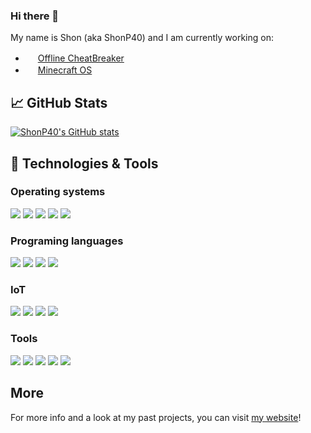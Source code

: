 ### Hi there 👋

My name is Shon (aka ShonP40) and I am currently working on:

- <img src="https://offlinecheatbreaker.com/v/images/logo-108.png" data-canonical-src="https://offlinecheatbreaker.com/v/images/logo-108.png" width="16" height="16" /> [Offline CheatBreaker](https://offlinecheatbreaker.com)
- <img src="https://minecraftos.tech/assets/images/5acb25-84f408117e8141a0b1ea14ae76543e6d-mv2-122x122.png" data-canonical-src="https://minecraftos.tech/assets/images/5acb25-84f408117e8141a0b1ea14ae76543e6d-mv2-122x122.png" width="16" height="16" /> [Minecraft OS](https://minecraftos.tech)

## 📈 GitHub Stats
[![ShonP40's GitHub stats](https://github-readme-stats.vercel.app/api?username=ShonP40&show_icons=true&count_private=true&icon_color=339933&title_color=339933)](https://shon.codes)

## 🔧 Technologies & Tools
### Operating systems
![](https://img.shields.io/badge/|-macOS-informational?style=flat&logo=Apple&logoColor=white&color=339933)
![](https://img.shields.io/badge/|-Linux-informational?style=flat&logo=Linux&logoColor=white&color=339933)
![](https://img.shields.io/badge/|-Windows-informational?style=flat&logo=Windows&logoColor=white&color=339933)
![](https://img.shields.io/badge/|-iOS-informational?style=flat&logo=Apple&logoColor=white&color=339933)
![](https://img.shields.io/badge/|-Android-informational?style=flat&logo=Android&logoColor=white&color=339933)
### Programing languages
![](https://img.shields.io/badge/|-Java-informational?style=flat&logo=Java&logoColor=white&color=339933)
![](https://img.shields.io/badge/|-JavaScript-informational?style=flat&logo=JavaScript&logoColor=white&color=339933)
![](https://img.shields.io/badge/|-HTML-informational?style=flat&logo=HTML5&logoColor=white&color=339933)
![](https://img.shields.io/badge/|-CSS-informational?style=flat&logo=CSS3&logoColor=white&color=339933)
### IoT
![](https://img.shields.io/badge/|-Home%20Assistant-informational?style=flat&logo=Home%20Assistant&logoColor=white&color=339933)
![](https://img.shields.io/badge/|-ESPHome-informational?style=flat&logo=ESPHome&logoColor=white&color=339933)
![](https://img.shields.io/badge/|-Raspberry%20Pi-informational?style=flat&logo=Raspberry%20Pi&logoColor=white&color=339933)
![](https://img.shields.io/badge/|-ESP8266%20&%20ESP32-informational?style=flat&logo=Espressif&logoColor=white&color=339933)
### Tools
![](https://img.shields.io/badge/|-IntelliJ%20IDEA-informational?style=flat&logo=IntelliJ%20IDEA&logoColor=white&color=339933)
![](https://img.shields.io/badge/|-VSCode-informational?style=flat&logo=Visual%20Studio%20Code&logoColor=white&color=339933)
![](https://img.shields.io/badge/|-Docker-informational?style=flat&logo=Docker&logoColor=white&color=339933)
![](https://img.shields.io/badge/|-CloudFlare-informational?style=flat&logo=CloudFlare&logoColor=white&color=339933)
![](https://img.shields.io/badge/|-Proxmox-informational?style=flat&logo=Proxmox&logoColor=white&color=339933)

## More
For more info and a look at my past projects, you can visit [my website](https://shon.codes)!
